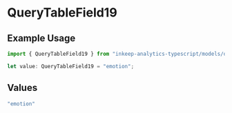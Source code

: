 # QueryTableField19

## Example Usage

```typescript
import { QueryTableField19 } from "inkeep-analytics-typescript/models/operations";

let value: QueryTableField19 = "emotion";
```

## Values

```typescript
"emotion"
```